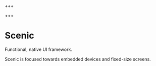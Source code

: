 
+++

+++
# Scenic

Functional, native UI framework.

Scenic is focused towards embedded devices and fixed-size screens.

